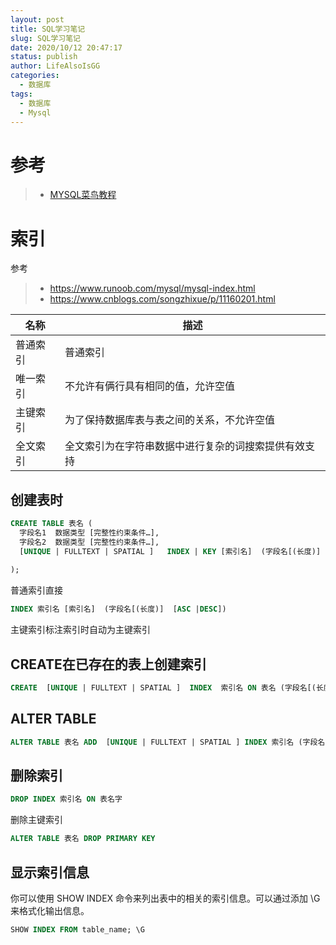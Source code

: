 ```yaml
---
layout: post
title: SQL学习笔记
slug: SQL学习笔记
date: 2020/10/12 20:47:17
status: publish
author: LifeAlsoIsGG
categories: 
  - 数据库
tags: 
  - 数据库
  - Mysql
---
```






# 参考

> - [MYSQL菜鸟教程](https://www.runoob.com/mysql/mysql-tutorial.html)

























# 索引

参考

> - https://www.runoob.com/mysql/mysql-index.html
> - https://www.cnblogs.com/songzhixue/p/11160201.html



| 名称     | 描述                                                 |
| -------- | ---------------------------------------------------- |
| 普通索引 | 普通索引                                             |
| 唯一索引 | 不允许有俩行具有相同的值，允许空值                   |
| 主键索引 | 为了保持数据库表与表之间的关系，不允许空值           |
| 全文索引 | 全文索引为在字符串数据中进行复杂的词搜索提供有效支持 |





## 创建表时

```sql
CREATE TABLE 表名 (
  字段名1  数据类型 [完整性约束条件…],
  字段名2  数据类型 [完整性约束条件…],
  [UNIQUE | FULLTEXT | SPATIAL ]   INDEX | KEY [索引名]  (字段名[(长度)]  [ASC |DESC]) 
  
);
```



普通索引直接

```sql
INDEX 索引名 [索引名]  (字段名[(长度)]  [ASC |DESC]) 
```



主键索引标注索引时自动为主键索引





## CREATE在已存在的表上创建索引

```sql
CREATE  [UNIQUE | FULLTEXT | SPATIAL ]  INDEX  索引名 ON 表名 (字段名[(长度)]  [ASC |DESC]) ;
```





## ALTER TABLE

```sql
ALTER TABLE 表名 ADD  [UNIQUE | FULLTEXT | SPATIAL ] INDEX 索引名 (字段名[(长度)]  [ASC |DESC]) ;
```





## 删除索引

```sql
DROP INDEX 索引名 ON 表名字
```

删除主键索引

```sql
ALTER TABLE 表名 DROP PRIMARY KEY
```





## 显示索引信息

你可以使用 SHOW INDEX 命令来列出表中的相关的索引信息。可以通过添加 \G 来格式化输出信息。

```sql
SHOW INDEX FROM table_name; \G
```

